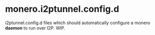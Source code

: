 # monero.i2ptunnel.config.d
i2ptunnel.config.d files which should automatically configure a monero **daemon** to run over I2P. WIP.
